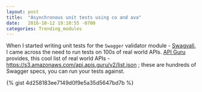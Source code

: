 ```yaml
---
layout: post
title:  "Asynchronous unit tests using co and ava"
date:   2016-10-12 19:10:55 -0700
categories: Trending_modules
---
```


When I started writing unit tests for the `Swagger` validator module - [Swagvali](https://github.com/subeeshcbabu/swagvali), I came across the need to run tests on 100s of real world APIs. [API Guru](https://apis.guru/) provides, this cool list of real world APIs - https://s3.amazonaws.com/api.apis.guru/v2/list.json ; these are hundreds of Swagger specs, you can run your tests against.


{% gist 4d258183ee7149d0f9e5a35d5647bd7b %}
